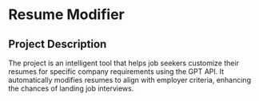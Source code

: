# Resume Modifier
 
## Project Description

The project is an intelligent tool that helps job seekers customize their resumes for specific company requirements using the GPT API. It automatically modifies resumes to align with employer criteria, enhancing the chances of landing job interviews.
